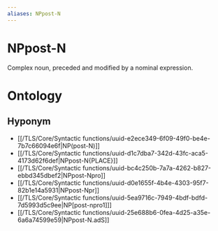 ```yaml
---
aliases: NPpost-N
---
```

# NPpost-N

Complex noun, preceded and modified by a nominal expression.
# Ontology

## Hyponym
- [[/TLS/Core/Syntactic functions/uuid-e2ece349-6f09-49f0-be4e-7b7c66094e6f|NP(post-N)]]
- [[/TLS/Core/Syntactic functions/uuid-d1c7dba7-342d-43fc-aca5-4173d62f6def|NPpost-N{PLACE}]]
- [[/TLS/Core/Syntactic functions/uuid-bc4c250b-7a7a-4262-b827-ebbd345dbef2|NPpost-Npro]]
- [[/TLS/Core/Syntactic functions/uuid-d0e1655f-4b4e-4303-95f7-82b1e14a5931|NPpost-Npr]]
- [[/TLS/Core/Syntactic functions/uuid-5ea9716c-7949-4bdf-bdfd-7d5993d5c9ee|NP[post-npro1]]]
- [[/TLS/Core/Syntactic functions/uuid-25e688b6-0fea-4d25-a35e-6a6a74599e59|NPpost-N.adS]]